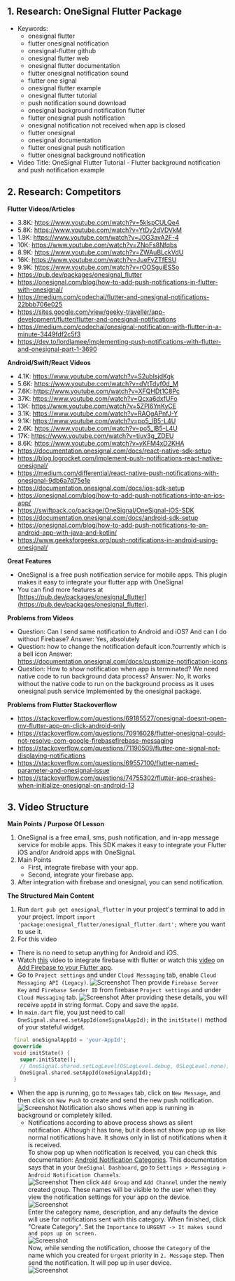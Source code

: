 ## 1. Research: OneSignal Flutter Package

- Keywords:
    - onesignal flutter
    - flutter onesignal notification
    - onesignal-flutter github
    - onesignal flutter web
    - onesignal flutter documentation
    - flutter onesignal notification sound
    - flutter one signal
    - onesignal flutter example
    - onesignal flutter tutorial
    - push notification sound download
    - onesignal background notification flutter
    - flutter onesignal push notification
    - onesignal notification not received when app is closed
    - flutter onesignal
    - onesignal documentation
    - flutter onesignal push notification
    - flutter onesignal background notification
- Video Title: OneSignal Flutter Tutorial - Flutter background notification and push notification example

## 2. Research: Competitors

**Flutter Videos/Articles**

- 3.8K: https://www.youtube.com/watch?v=5klspCULQe4
- 5.8K: https://www.youtube.com/watch?v=YtDy2dVDVkM
- 1.9K: https://www.youtube.com/watch?v=J0G3avA2F-4
- 10K: https://www.youtube.com/watch?v=ZNpFs8Nfqbs
- 8.9K: https://www.youtube.com/watch?v=ZWAuBLckVdU
- 16K: https://www.youtube.com/watch?v=JueFyZTfESU
- 9.9K: https://www.youtube.com/watch?v=rOOSguiESSo
- https://pub.dev/packages/onesignal_flutter
- https://onesignal.com/blog/how-to-add-push-notifications-in-flutter-with-onesignal/
- https://medium.com/codechai/flutter-and-onesignal-notifications-22bbb706e025
- https://sites.google.com/view/geeky-traveller/app-development/flutter/flutter-and-onesignal-notifications
- https://medium.com/codechai/onesignal-notification-with-flutter-in-a-minute-3449fdf2c5f3
- https://dev.to/lordlamee/implementing-push-notifications-with-flutter-and-onesignal-part-1-3690

**Android/Swift/React Videos**

- 4.1K: https://www.youtube.com/watch?v=S2ubIsjdKgk
- 5.6K: https://www.youtube.com/watch?v=dVtTdyf0d_M
- 7.6K: https://www.youtube.com/watch?v=XFQHDt1C8Pc
- 37K: https://www.youtube.com/watch?v=Qcxa6dxfUFo
- 13K: https://www.youtube.com/watch?v=5ZPl6YnKyCE
- 3.1K: https://www.youtube.com/watch?v=RAOgAPnfJ-Y
- 9.1K: https://www.youtube.com/watch?v=po5_lB5-L4U
- 2.6K: https://www.youtube.com/watch?v=po5_lB5-L4U
- 17K: https://www.youtube.com/watch?v=tjuv3g_ZDEU
- 8.6K: https://www.youtube.com/watch?v=yKFM4xD2KHA
- https://documentation.onesignal.com/docs/react-native-sdk-setup
- https://blog.logrocket.com/implement-push-notifications-react-native-onesignal/
- https://medium.com/differential/react-native-push-notifications-with-onesignal-9db6a7d75e1e
- https://documentation.onesignal.com/docs/ios-sdk-setup
- https://onesignal.com/blog/how-to-add-push-notifications-into-an-ios-app/
- https://swiftpack.co/package/OneSignal/OneSignal-iOS-SDK
- https://documentation.onesignal.com/docs/android-sdk-setup
- https://onesignal.com/blog/how-to-add-push-notifications-to-an-android-app-with-java-and-kotlin/
- https://www.geeksforgeeks.org/push-notifications-in-android-using-onesignal/

**Great Features**
- OneSignal is a free push notification service for mobile apps. This plugin makes it easy to integrate your flutter app with OneSignal
- You can find more features at [https://pub.dev/packages/onesignal_flutter](https://pub.dev/packages/onesignal_flutter).

**Problems from Videos**
- Question: Can I send same notification to Android and iOS? And can I do without Firebase?
Answer: Yes, absolutely
- Question: how to change the notification default icon.?currently which is a bell icon
Answer: https://documentation.onesignal.com/docs/customize-notification-icons
- Question: How to show notification when app is terminated? We need native code to run background data process?
Answer: No, It works without the native code to run on the background process as it uses onesignal push service Implemented by the onesignal package.

**Problems from Flutter Stackoverflow**
- https://stackoverflow.com/questions/69185527/onesignal-doesnt-open-my-flutter-app-on-click-android-only
- https://stackoverflow.com/questions/70916028/flutter-onesignal-could-not-resolve-com-google-firebasefirebase-messaging
- https://stackoverflow.com/questions/71190509/flutter-one-signal-not-displaying-notifications
- https://stackoverflow.com/questions/69557100/flutter-named-parameter-and-onesignal-issue
- https://stackoverflow.com/questions/74755302/flutter-app-crashes-when-initialize-onesignal-on-android-13

## 3. Video Structure

**Main Points / Purpose Of Lesson**

1. OneSignal is a free email, sms, push notification, and in-app message service for mobile apps. This SDK makes it easy to integrate your Flutter iOS and/or Android apps with OneSignal.
2. Main Points
    - First, integrate firebase with your app.
    - Second, integrate your firebase app.
3. After integration with firebase and onesignal, you can send notification.

**The Structured Main Content**
1. Run `dart pub get onesignal_flutter` in your project's terminal to add in your project. Import `import 'package:onesignal_flutter/onesignal_flutter.dart';` where you want to use it.
2. For this video
- There is no need to setup anything for Android and iOS.
- Watch [this](https://www.youtube.com/watch?v=sz4slPFwEvs) video to integrate firebase with flutter or watch this [video](https://youtu.be/EXp0gq9kGxI) on [Add Firebase to your Flutter app](https://firebase.google.com/docs/flutter/setup?platform=android).
- Go to `Project settings` and under `Cloud Messaging` tab, enable `Cloud Messaging API (Legacy)`.
![Screenshot](screenshots/Screenshot1.png)
Then provide `Firebase Server Key` and `Firebase Sender ID` from firebase `Project settings` and under `Cloud Messaging` tab.
![Screenshot](screenshots/Screenshot2.png)
After providing these details, you will receive `appId` in string format. Copy and save the `appId`.
- In `main.dart` file, you just need to call `OneSignal.shared.setAppId(oneSignalAppId);` in the `initState()` method of your stateful widget.
```dart
  final oneSignalAppId = 'your-AppId';
  @override
  void initState() {
    super.initState();
    // OneSignal.shared.setLogLevel(OSLogLevel.debug, OSLogLevel.none);
    OneSignal.shared.setAppId(oneSignalAppId);
  }
```
- When the app is running, go to `Messages` tab, click on `New Message`, and then click on `New Push` to create and send the new push notification.
![Screenshot](screenshots/Screenshot3.png)
Notification also shows when app is running in background or completely killed.
  - Notifications according to above process shows as silent notification. Although it has tone, but it does not show pop up as like normal notifications have. It shows only in list of notifications when it is received.
<br />To show pop up when notification is received, you can check this documentation: [Android Notification Categories](https://documentation.onesignal.com/docs/android-notification-categories). This documentation says that in your `OneSignal Dashboard`, go to `Settings > Messaging > Android Notification Channels`.
<br />![Screenshot](screenshots/Popup1.PNG)
Then click `Add Group` and `Add Channel` under the newly created group. These names will be visible to the user when they view the notification settings for your app on the device.
<br />![Screenshot](screenshots/Popup2.png)
<br />Enter the category name, description, and any defaults the device will use for notifications sent with this category. When finished, click "Create Category". Set the `Importance` to `URGENT -> It makes sound and pops up on screen.`
<br />![Screenshot](screenshots/Popup3.png)
<br />Now, while sending the notification, choose the `Category` of the name which you created for `Urgent` priority in `2. Message` step. Then send the notification. It will pop up in user device.
<br />![Screenshot](screenshots/Popup4.png)